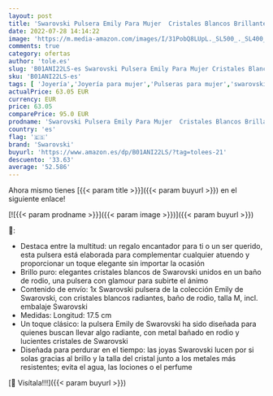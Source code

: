 ```yaml
---
layout: post
title: 'Swarovski Pulsera Emily Para Mujer  Cristales Blancos Brillantes con Baño de Rodio  de la Colección Swarovski Emily'
date: 2022-07-28 14:14:22
image: 'https://m.media-amazon.com/images/I/31PobQ8LUpL._SL500_._SL400_.jpg'
comments: true
category: ofertas
author: 'tole.es'
slug: 'B01ANI22LS-es Swarovski Pulsera Emily Para Mujer Cristales Blancos...'
sku: 'B01ANI22LS-es'
tags: [ 'Joyería','Joyería para mujer','Pulseras para mujer','swarovski','🇪🇸', ]
actualPrice: 63.05 EUR
currency: EUR
price: 63.05
comparePrice: 95.0 EUR
prodname: 'Swarovski Pulsera Emily Para Mujer  Cristales Blancos Brillantes con Baño de Rodio  de la Colección Swarovski Emily'
country: 'es'
flag: '🇪🇸'
brand: 'Swarovski'
buyurl: 'https://www.amazon.es/dp/B01ANI22LS/?tag=tolees-21'
descuento: '33.63'
average: '52.586'
---
```


Ahora mismo tienes [{{< param title >}}]({{< param buyurl >}}) en el siguiente enlace!

[![{{< param prodname >}}]({{< param image >}})]({{< param buyurl >}})

🔎:

- Destaca entre la multitud: un regalo encantador para ti o un ser querido, esta pulsera está elaborada para complementar cualquier atuendo y proporcionar un toque elegante sin importar la ocasión
- Brillo puro: elegantes cristales blancos de Swarovski unidos en un baño de rodio, una pulsera con glamour para subirte el ánimo
- Contenido de envío: 1x Swarovski pulsera de la colección Emily de Swarovski, con cristales blancos radiantes, baño de rodio, talla M, incl. embalaje Swarovski
- Medidas: Longitud: 17.5 cm
- Un toque clásico: la pulsera Emily de Swarovski ha sido diseñada para quienes buscan llevar algo radiante, con metal bañado en rodio y lucientes cristales de Swarovski
- Diseñada para perdurar en el tiempo: las joyas Swarovski lucen por si solas gracias al brillo y la talla del cristal junto a los metales más resistentes; evita el agua, las lociones o el perfume

[🛒 Visítala!!!]({{< param buyurl >}})

